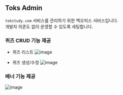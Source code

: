 ## Toks Admin

`tokstudy.com` 서비스를 관리하기 위한 백오피스 서비스입니다.  
개발자 의존도 없이 운영할 수 있도록 세팅합니다.



### 퀴즈 CRUD 기능 제공

- 퀴즈 리스트
![image](https://github.com/depromeet/toks-admin/assets/60251579/9cd7023f-2c17-4fa1-be4f-08f40a41fee8)

- 퀴즈 생성/수정
![image](https://github.com/depromeet/toks-admin/assets/60251579/eacb336a-fe09-45e7-958d-f82d89df308e)



### 배너 기능 제공

![image](https://github.com/depromeet/toks-admin/assets/60251579/c4338240-fdc5-4931-b1cf-5648456d25d5)
